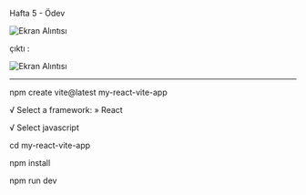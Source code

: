 Hafta 5 - Ödev

![Ekran Alıntısı](https://github.com/TkN42/React/assets/29886553/c7d4ee2a-7f76-47c3-b94c-03b48eb5207b)



çıktı :

![Ekran Alıntısı](https://github.com/TkN42/React/assets/29886553/4a38183a-9ab9-49d8-ac4f-52bd75ac41db)



----------------------------------------------------------------

npm create vite@latest my-react-vite-app

√ Select a framework: » React

√ Select javascript

cd my-react-vite-app

npm install

npm run dev
